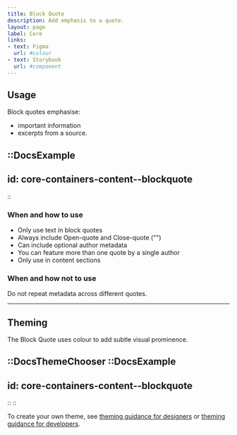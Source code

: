 ```yaml
---
title: Block Quote
description: Add emphasis to a quote.
layout: page
label: Core
links:
- text: Figma
  url: #colour
- text: Storybook
  url: #component
---
```


## Usage

Block quotes emphasise:

- important information
- excerpts from a source.

::DocsExample
---
id: core-containers-content--blockquote
---
::

### When and how to use

- Only use text in block quotes
- Always include Open-quote and Close-quote ("")
- Can include optional author metadata
- You can feature more than one quote by a single author
- Only use in content sections

### When and how not to use

Do not repeat metadata across different quotes.

---

## Theming

The Block Quote uses colour to add subtle visual prominence.


::DocsThemeChooser
  ::DocsExample
  ---
  id: core-containers-content--blockquote
  ---
  ::
::

To create your own theme, see [theming guidance for designers](https://www.vic.gov.au) or [theming guidance for developers](https://www.vic.gov.au).
